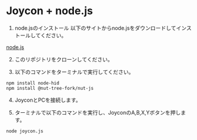 # Joycon + node.js

1. node.jsのインストール
以下のサイトからnode.jsをダウンロードしてインストールしてください。

[node.js](https://nodejs.org/ja)

2. このリポジトリをクローンしてください。

3. 以下のコマンドをターミナルで実行してください。

```shell
npm install node-hid
npm install @nut-tree-fork/nut-js
```

4. JoyconとPCを接続します。

5. ターミナルで以下のコマンドを実行し、JoyconのA,B,X,Yボタンを押します。

```shell
node joycon.js
```
